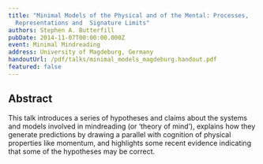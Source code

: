 ```yaml
---
title: "Minimal Models of the Physical and of the Mental: Processes,
  Representations and  Signature Limits"
authors: Stephen A. Butterfill
pubDate: 2014-11-07T00:00:00.000Z
event: Minimal Mindreading
address: University of Magdeburg, Germany
handoutUrl: /pdf/talks/minimal_models_magdeburg.handout.pdf
featured: false
---
```


## Abstract

This talk introduces a series of hypotheses and claims about the systems and models involved in mindreading (or ‘theory of mind’), explains how they generate predictions by drawing a parallel with cognition of physical properties like momentum, and highlights some recent evidence indicating that some of the hypotheses may be correct.

